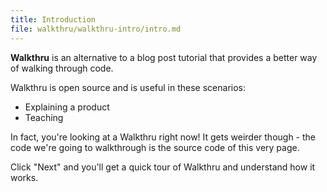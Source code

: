 ```yaml
---
title: Introduction
file: walkthru/walkthru-intro/intro.md
---
```


**Walkthru** is an alternative to a blog post tutorial that provides a better way of walking through code.

Walkthru is open source and is useful in these scenarios:

- Explaining a product
- Teaching

In fact, you're looking at a Walkthru right now! It gets weirder though - the code we're going to walkthrough is the source code of this very page.

Click "Next" and you'll get a quick tour of Walkthru and understand how it works.
